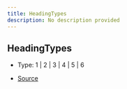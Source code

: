 ```yaml
---
title: HeadingTypes
description: No description provided
---
```


## HeadingTypes

- Type: 1 \| 2 \| 3 \| 4 \| 5 \| 6

- [Source](https://github.com/neplextech/micro-docgen/blob/fbfcd84c930585aff5882714b14f394715057a88/src/utils/md.ts#L3)